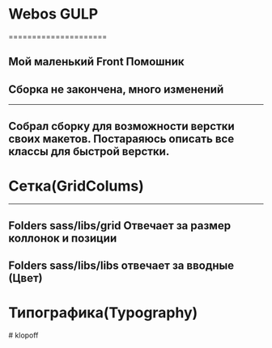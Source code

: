 # Webos GULP
=====================
## Мой маленький Front Помошник
## Сборка не закончена, много изменений
---------------------

Собрал сборку для возможности верстки своих макетов. Постараяюсь описать все классы для быстрой верстки.
---

# Сетка(GridColums)
---
Folders sass/libs/grid
Отвечает за размер коллонок и позиции
----------------------

Folders sass/libs/libs
отвечает за вводные (Цвет)
---
# Типографика(Typography)
#   k l o p o f f 
 
 